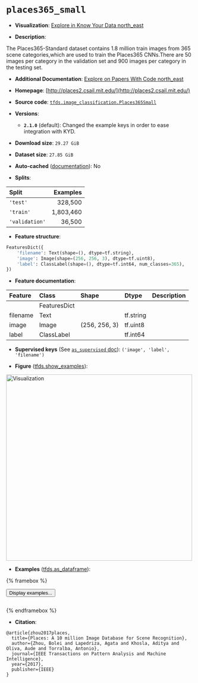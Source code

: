 <div itemscope itemtype="http://schema.org/Dataset">
  <div itemscope itemprop="includedInDataCatalog" itemtype="http://schema.org/DataCatalog">
    <meta itemprop="name" content="TensorFlow Datasets" />
  </div>
  <meta itemprop="name" content="places365_small" />
  <meta itemprop="description" content="The Places365-Standard dataset contains 1.8 million train images from 365 scene categories,which are used to train the Places365 CNNs.There are 50 images per category in the validation set and 900 images per category in the testing set.&#10;&#10;To use this dataset:&#10;&#10;```python&#10;import tensorflow_datasets as tfds&#10;&#10;ds = tfds.load(&#x27;places365_small&#x27;, split=&#x27;train&#x27;)&#10;for ex in ds.take(4):&#10;  print(ex)&#10;```&#10;&#10;See [the guide](https://www.tensorflow.org/datasets/overview) for more&#10;informations on [tensorflow_datasets](https://www.tensorflow.org/datasets).&#10;&#10;&lt;img src=&quot;https://storage.googleapis.com/tfds-data/visualization/fig/places365_small-2.1.0.png&quot; alt=&quot;Visualization&quot; width=&quot;500px&quot;&gt;&#10;&#10;" />
  <meta itemprop="url" content="https://www.tensorflow.org/datasets/catalog/places365_small" />
  <meta itemprop="sameAs" content="http://places2.csail.mit.edu/" />
  <meta itemprop="citation" content="@article{zhou2017places,&#10;  title={Places: A 10 million Image Database for Scene Recognition},&#10;  author={Zhou, Bolei and Lapedriza, Agata and Khosla, Aditya and Oliva, Aude and Torralba, Antonio},&#10;  journal={IEEE Transactions on Pattern Analysis and Machine Intelligence},&#10;  year={2017},&#10;  publisher={IEEE}&#10;}" />
</div>

# `places365_small`


*   **Visualization**:
    <a class="button button-with-icon" href="https://knowyourdata-tfds.withgoogle.com/#tab=STATS&dataset=places365_small">
    Explore in Know Your Data
    <span class="material-icons icon-after" aria-hidden="true"> north_east
    </span> </a>

*   **Description**:

The Places365-Standard dataset contains 1.8 million train images from 365 scene
categories,which are used to train the Places365 CNNs.There are 50 images per
category in the validation set and 900 images per category in the testing set.

*   **Additional Documentation**:
    <a class="button button-with-icon" href="https://paperswithcode.com/dataset/places365">
    Explore on Papers With Code
    <span class="material-icons icon-after" aria-hidden="true"> north_east
    </span> </a>

*   **Homepage**: [http://places2.csail.mit.edu/](http://places2.csail.mit.edu/)

*   **Source code**:
    [`tfds.image_classification.Places365Small`](https://github.com/tensorflow/datasets/tree/master/tensorflow_datasets/image_classification/places365_small.py)

*   **Versions**:

    *   **`2.1.0`** (default): Changed the example keys in order to ease
        integration with KYD.

*   **Download size**: `29.27 GiB`

*   **Dataset size**: `27.85 GiB`

*   **Auto-cached**
    ([documentation](https://www.tensorflow.org/datasets/performances#auto-caching)):
    No

*   **Splits**:

Split          | Examples
:------------- | --------:
`'test'`       | 328,500
`'train'`      | 1,803,460
`'validation'` | 36,500

*   **Feature structure**:

```python
FeaturesDict({
    'filename': Text(shape=(), dtype=tf.string),
    'image': Image(shape=(256, 256, 3), dtype=tf.uint8),
    'label': ClassLabel(shape=(), dtype=tf.int64, num_classes=365),
})
```

*   **Feature documentation**:

Feature  | Class        | Shape         | Dtype     | Description
:------- | :----------- | :------------ | :-------- | :----------
         | FeaturesDict |               |           |
filename | Text         |               | tf.string |
image    | Image        | (256, 256, 3) | tf.uint8  |
label    | ClassLabel   |               | tf.int64  |

*   **Supervised keys** (See
    [`as_supervised` doc](https://www.tensorflow.org/datasets/api_docs/python/tfds/load#args)):
    `('image', 'label', 'filename')`

*   **Figure**
    ([tfds.show_examples](https://www.tensorflow.org/datasets/api_docs/python/tfds/visualization/show_examples)):

<img src="https://storage.googleapis.com/tfds-data/visualization/fig/places365_small-2.1.0.png" alt="Visualization" width="500px">

*   **Examples**
    ([tfds.as_dataframe](https://www.tensorflow.org/datasets/api_docs/python/tfds/as_dataframe)):

<!-- mdformat off(HTML should not be auto-formatted) -->

{% framebox %}

<button id="displaydataframe">Display examples...</button>
<div id="dataframecontent" style="overflow-x:auto"></div>
<script>
const url = "https://storage.googleapis.com/tfds-data/visualization/dataframe/places365_small-2.1.0.html";
const dataButton = document.getElementById('displaydataframe');
dataButton.addEventListener('click', async () => {
  // Disable the button after clicking (dataframe loaded only once).
  dataButton.disabled = true;

  const contentPane = document.getElementById('dataframecontent');
  try {
    const response = await fetch(url);
    // Error response codes don't throw an error, so force an error to show
    // the error message.
    if (!response.ok) throw Error(response.statusText);

    const data = await response.text();
    contentPane.innerHTML = data;
  } catch (e) {
    contentPane.innerHTML =
        'Error loading examples. If the error persist, please open '
        + 'a new issue.';
  }
});
</script>

{% endframebox %}

<!-- mdformat on -->

*   **Citation**:

```
@article{zhou2017places,
  title={Places: A 10 million Image Database for Scene Recognition},
  author={Zhou, Bolei and Lapedriza, Agata and Khosla, Aditya and Oliva, Aude and Torralba, Antonio},
  journal={IEEE Transactions on Pattern Analysis and Machine Intelligence},
  year={2017},
  publisher={IEEE}
}
```

